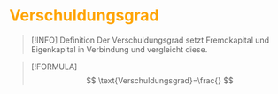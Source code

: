 # <font color = "orange">Verschuldungsgrad</font>
>[!INFO] Definition
>Der Verschuldungsgrad setzt Fremdkapital und Eigenkapital in Verbindung und vergleicht diese.

>[!FORMULA]
>$$
>\text{Verschuldungsgrad}=\frac{}
>$$